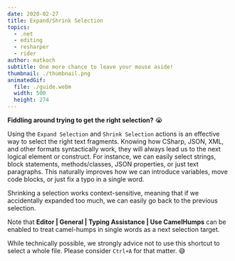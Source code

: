 ```yaml
---
date: 2020-02-27
title: Expand/Shrink Selection
topics:
  - .net
  - editing
  - resharper
  - rider
author: matkoch
subtitle: One more chance to leave your mouse aside!
thumbnail: ./thumbnail.png
animatedGif:
  file: ./guide.webm
  width: 500
  height: 274
---
```


**Fiddling around trying to get the right selection?** 😭

Using the `Expand Selection` and `Shrink Selection` actions is an effective way to select the right text fragments. Knowing how CSharp, JSON, XML, and other formats syntactically work, they will always lead us to the next logical element or construct. For instance, we can easily select strings, block statements, methods/classes, JSON properties, or just text paragraphs. This naturally improves how we can introduce variables, move code blocks, or just fix a typo in a single word.

Shrinking a selection works context-sensitive, meaning that if we accidentally expanded too much, we can easily go back to the previous selection.

Note that **Editor | General | Typing Assistance | Use CamelHumps** can be enabled to treat camel-humps in single words as a next selection target.

While technically possible, we strongly advice not to use this shortcut to select a whole file. Please consider `Ctrl+A` for that matter. 😅
